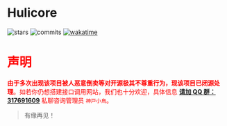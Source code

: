 # Hulicore

![stars](https://img.shields.io/github/stars/biyuehu/hulicore)
![commits](https://img.shields.io/github/commit-activity/t/biyuehu/hulicore)
[![wakatime](https://wakatime.com/badge/user/018dc603-712a-4205-a226-d4c9ccd0d02b/project/018dd427-9f87-44a1-a59d-cfdce0bda071.svg)](https://wakatime.com/badge/user/018dc603-712a-4205-a226-d4c9ccd0d02b/project/018dd427-9f87-44a1-a59d-cfdce0bda071)

<div style="color:red">

# 声明

**由于多次出现该项目被人恶意倒卖等对开源极其不尊重行为，现该项目已闭源处理**。如若你仍想搭建接口调用网站，我们也十分欢迎，具体信息 **[请加 QQ 群：317691609](https://qm.qq.com/q/AHyiDQGMgi)** 私聊咨询管理员 `神戸小鳥`。

> 有缘再见！

</div>
